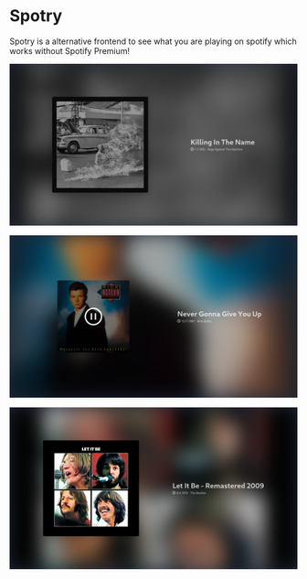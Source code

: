 # Spotry

Spotry is a alternative frontend to see what you are playing on spotify which 
works without Spotify Premium!

![Killing In The Name Of](./assets/killingInTheNameOf.png)

![Never Gonna Give You Up Paused](./assets/neverGonnaGiveYouUpPaused.png)

![Let it be](./assets/letItBe.png)
